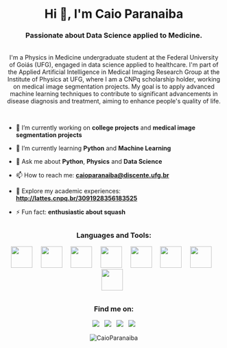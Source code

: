 <h1 align="center">Hi 👋, I'm Caio Paranaiba </h1>
<h3 align="center">Passionate about Data Science applied to Medicine. </h3>
<p align="center">
<br>
<text>
I'm a Physics in Medicine undergraduate student at the Federal University of Goiás (UFG), engaged in data science applied to healthcare. I'm part of the Applied Artificial Intelligence in Medical Imaging Research Group at the Institute of Physics at UFG, where I am a CNPq scholarship holder, working on medical image segmentation projects. My goal is to apply advanced machine learning techniques to contribute to significant advancements in disease diagnosis and treatment, aiming to enhance people's quality of life.</text>
</p>
<br>



- 🔭 I’m currently working on **college projects** and **medical image segmentation projects**
  
- 🌱 I’m currently learning **Python** and **Machine Learning**
- 💬 Ask me about **Python**, **Physics** and **Data Science**
- 📫 How to reach me: **caioparanaiba@discente.ufg.br**
- 📄 Explore my academic experiences: **http://lattes.cnpq.br/3091928356183525**
- ⚡ Fun fact: **enthusiastic about squash**

##

<h3 align="center">Languages and Tools:</h3>
<div display=inline">
<p align="center">
&nbsp;&nbsp;<img width="50" height="50" src="https://cdn.jsdelivr.net/gh/devicons/devicon@latest/icons/python/python-original.svg" />&nbsp;&nbsp;
&nbsp;&nbsp;<img width="50" height="50" src="https://cdn.jsdelivr.net/gh/devicons/devicon@latest/icons/matlab/matlab-original.svg" />&nbsp;&nbsp;
&nbsp;&nbsp;<img width="50" height="50" src="https://cdn.jsdelivr.net/gh/devicons/devicon@latest/icons/git/git-original.svg" />&nbsp;&nbsp;
&nbsp;&nbsp;<img width="50" height="50" src="https://cdn.jsdelivr.net/gh/devicons/devicon@latest/icons/vscode/vscode-original.svg" />&nbsp;&nbsp;
&nbsp;&nbsp;<img width="50" height="50" src="https://cdn.jsdelivr.net/gh/devicons/devicon@latest/icons/spyder/spyder-original.svg" />&nbsp;&nbsp;
&nbsp;&nbsp;<img width="50" height="50" src="https://cdn.jsdelivr.net/gh/devicons/devicon@latest/icons/anaconda/anaconda-original.svg" />&nbsp;&nbsp;
&nbsp;&nbsp;<img width="50" height="50" src="https://upload.wikimedia.org/wikipedia/commons/thumb/c/cf/New_Power_BI_Logo.svg/600px-New_Power_BI_Logo.svg.png?20210102182532" />&nbsp;&nbsp;
&nbsp;&nbsp;<img width="50" height="50" src="https://cdn.jsdelivr.net/gh/devicons/devicon@latest/icons/linux/linux-original.svg" />&nbsp;&nbsp;
</p>
</div>

##

<h3 align="center">Find me on:</h3>
<div display=inline">
<p align="center">
<a href="https://github.com/CaioParanaiba"><img src="https://img.shields.io/badge/github-%23121011.svg?style=for-the-badge&logo=github&logoColor=white" /></a>&nbsp;&nbsp;
<a href="https://www.linkedin.com/in/caio-paranaiba-4082b6226/"><img src="https://img.shields.io/badge/linkedin-%230077B5.svg?style=for-the-badge&logo=linkedin&logoColor=white" /></a>&nbsp;&nbsp;
<a href="https://www.instagram.com/caio_paranaiba/"><img src="https://img.shields.io/badge/Instagram-%23E4405F.svg?style=for-the-badge&logo=Instagram&logoColor=white" /></a>&nbsp;&nbsp;
<a href="https://medium.com/@caioparanaiba"><img src="https://img.shields.io/badge/Medium-12100E?style=for-the-badge&logo=medium&logoColor=white" /></a>
</p>
</div>

<p align="center"> <img src="https://github-readme-stats.vercel.app/api?username=CaioParanaiba&show_icons=true&theme=outrun" alt="CaioParanaiba" />



<!--
**CaioParanaiba/CaioParanaiba** is a ✨ _special_ ✨ repository because its `README.md` (this file) appears on your GitHub profile.

Here are some ideas to get you started:

- 🔭 I’m currently working on ...
- 🌱 I’m currently learning ...
- 👯 I’m looking to collaborate on ...
- 🤔 I’m looking for help with ...
- 💬 Ask me about ...
- 📫 How to reach me: ...
- 😄 Pronouns: ...
- ⚡ Fun fact: ...
-->
